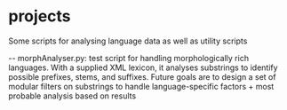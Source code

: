 # projects
 Some scripts for analysing language data as well as utility scripts
 
 -- morphAnalyser.py: test script for handling morphologically rich languages. With a supplied XML lexicon, it analyses substrings to identify possible prefixes, stems, and suffixes. Future goals are to design a set of modular filters on substrings to handle language-specific factors + most probable analysis based on results
